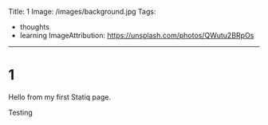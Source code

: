 Title: 1
Image: /images/background.jpg
Tags:
  - thoughts
  - learning
ImageAttribution: https://unsplash.com/photos/QWutu2BRpOs
---
# 1

Hello from my first Statiq page.

Testing
